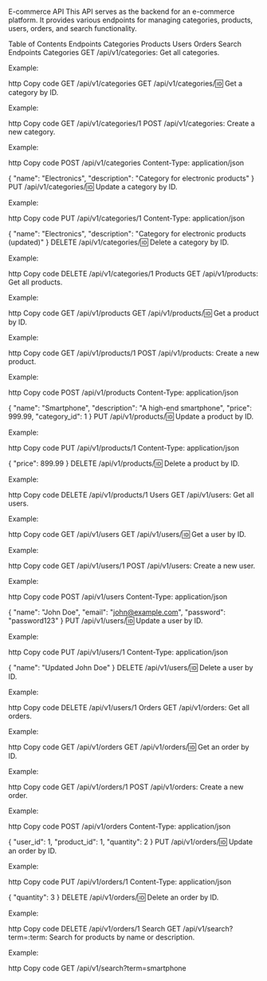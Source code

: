 E-commerce API
This API serves as the backend for an e-commerce platform. It provides various endpoints for managing categories, products, users, orders, and search functionality.

Table of Contents
Endpoints
Categories
Products
Users
Orders
Search
Endpoints
Categories
GET /api/v1/categories: Get all categories.

Example:

http
Copy code
GET /api/v1/categories
GET /api/v1/categories/:id: Get a category by ID.

Example:

http
Copy code
GET /api/v1/categories/1
POST /api/v1/categories: Create a new category.

Example:

http
Copy code
POST /api/v1/categories
Content-Type: application/json

{
  "name": "Electronics",
  "description": "Category for electronic products"
}
PUT /api/v1/categories/:id: Update a category by ID.

Example:

http
Copy code
PUT /api/v1/categories/1
Content-Type: application/json

{
  "name": "Electronics",
  "description": "Category for electronic products (updated)"
}
DELETE /api/v1/categories/:id: Delete a category by ID.

Example:

http
Copy code
DELETE /api/v1/categories/1
Products
GET /api/v1/products: Get all products.

Example:

http
Copy code
GET /api/v1/products
GET /api/v1/products/:id: Get a product by ID.

Example:

http
Copy code
GET /api/v1/products/1
POST /api/v1/products: Create a new product.

Example:

http
Copy code
POST /api/v1/products
Content-Type: application/json

{
  "name": "Smartphone",
  "description": "A high-end smartphone",
  "price": 999.99,
  "category_id": 1
}
PUT /api/v1/products/:id: Update a product by ID.

Example:

http
Copy code
PUT /api/v1/products/1
Content-Type: application/json

{
  "price": 899.99
}
DELETE /api/v1/products/:id: Delete a product by ID.

Example:

http
Copy code
DELETE /api/v1/products/1
Users
GET /api/v1/users: Get all users.

Example:

http
Copy code
GET /api/v1/users
GET /api/v1/users/:id: Get a user by ID.

Example:

http
Copy code
GET /api/v1/users/1
POST /api/v1/users: Create a new user.

Example:

http
Copy code
POST /api/v1/users
Content-Type: application/json

{
  "name": "John Doe",
  "email": "john@example.com",
  "password": "password123"
}
PUT /api/v1/users/:id: Update a user by ID.

Example:

http
Copy code
PUT /api/v1/users/1
Content-Type: application/json

{
  "name": "Updated John Doe"
}
DELETE /api/v1/users/:id: Delete a user by ID.

Example:

http
Copy code
DELETE /api/v1/users/1
Orders
GET /api/v1/orders: Get all orders.

Example:

http
Copy code
GET /api/v1/orders
GET /api/v1/orders/:id: Get an order by ID.

Example:

http
Copy code
GET /api/v1/orders/1
POST /api/v1/orders: Create a new order.

Example:

http
Copy code
POST /api/v1/orders
Content-Type: application/json

{
  "user_id": 1,
  "product_id": 1,
  "quantity": 2
}
PUT /api/v1/orders/:id: Update an order by ID.

Example:

http
Copy code
PUT /api/v1/orders/1
Content-Type: application/json

{
  "quantity": 3
}
DELETE /api/v1/orders/:id: Delete an order by ID.

Example:

http
Copy code
DELETE /api/v1/orders/1
Search
GET /api/v1/search?term=:term: Search for products by name or description.

Example:

http
Copy code
GET /api/v1/search?term=smartphone